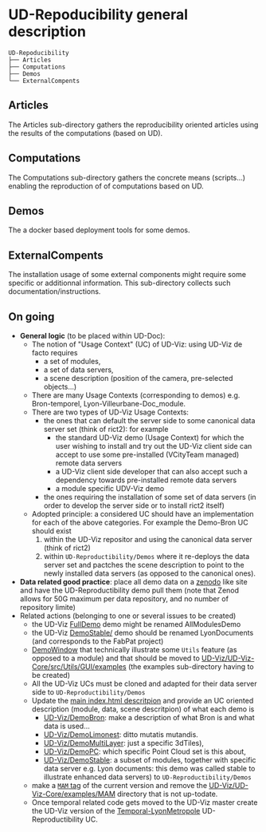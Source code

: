 # UD-Repoducibility general description
```
UD-Repoducibility
├── Articles
├── Computations
├── Demos
└── ExternalCompents
```

## Articles
The Articles sub-directory gathers the reproducibility oriented articles
using the results of the computations (based on UD).

## Computations
The Computations sub-directory gathers the concrete means (scripts...) enabling
the reproduction of of computations based on UD.

## Demos
The a docker based deployment tools for some demos.

## ExternalCompents
The installation usage of some external components might require some specific
or additionnal information. This sub-directory collects such documentation/instructions.
 
## On going
 - **General logic** (to be placed within UD-Doc): 
    * The notion of "Usage Context" (UC) of UD-Viz: using UD-Viz de facto requires
       - a set of modules, 
       - a set of data servers,
       - a scene description (position of the camera, pre-selected objects...)
    * There are many Usage Contexts (corresponding to demos) e.g. Bron-temporel, Lyon-Villeurbane-Doc_module.
    * There are two types of UD-Viz Usage Contexts:
       - the ones that can default the server side to some canonical data server set (think of rict2): for example
          * the standard UD-Viz demo (Usage Context) for which the user wishing to install and try out the UD-Viz client side can accept to use some pre-installed (VCityTeam managed) remote data servers
          * a UD-Viz client side developer that can also accept such a dependency towards pre-installed remote data servers
          * a module specific UDV-Viz demo
       - the ones requiring the installation of some set of data servers (in order to develop the server side or to install rict2 itself)<br>
    * Adopted principle: a considered UC should have an implementation for each of the above categories. For example the Demo-Bron UC should exist 
       1. within the UD-Viz repositor and using the canonical data server (think of rict2)
       2. within `UD-Reproductibility/Demos` where it re-deploys the data server set and pactches the scene description to point to the newly installed data servers (as opposed to the canonical ones).
 - **Data related good practice**: place all demo data on a [zenodo](https://zenodo.org/) like site and have the UD-Reproductibility demo pull them (note that Zenod allows for 50G maximum per data repository, and no number of repository limite)
- Related actions (belonging to one or several issues to be created)
    * the UD-Viz [FullDemo](https://github.com/VCityTeam/UD-Viz/tree/master/UD-Viz-Core/examples/DemoFull) demo might be renamed AllModulesDemo
    * the UD-Viz [DemoStable/](https://github.com/VCityTeam/UD-Viz/tree/master/UD-Viz-Core/examples/DemoFull) demo should be renamed LyonDocuments (and corresponds to the FabPat project)
    * [DemoWindow](https://github.com/VCityTeam/UD-Viz/tree/master/UD-Viz-Core/examples/DemoWindow) that technically illustrate some `Utils` feature (as opposed to a module) and that should be moved to [UD-Viz/UD-Viz-Core/src/Utils/GUI/examples](https://github.com/VCityTeam/UD-Viz/tree/master/UD-Viz-Core/src/Utils/GUI/) (the examples sub-directory having to be created)
    * All the UD-Viz UCs must be cloned and adapted for their data server side to `UD-Reproductibility/Demos`
    * Update the [main index.html descritpion](https://github.com/VCityTeam/UD-Viz/blob/master/UD-Viz-Core/index.html) and provide an UC oriented description (module, data, scene descritpion) of what each demo is
      - [UD-Viz/DemoBron](https://github.com/VCityTeam/UD-Viz/tree/master/UD-Viz-Core/examples/DemoBron): make a description of what Bron is and what data is used... 
      - [UD-Viz/DemoLimonest](https://github.com/VCityTeam/UD-Viz/tree/master/UD-Viz-Core/examples/DemoLimonest): ditto mutatis mutandis.
      - [UD-Viz/DemoMultiLayer](https://github.com/VCityTeam/UD-Viz/tree/master/UD-Viz-Core/examples/DemoMultiLayer): just a specific 3dTiles), 
      - [UD-Viz/DemoPC](https://github.com/VCityTeam/UD-Viz/tree/master/UD-Viz-Core/examples/DemoPC): which specific Point Cloud set is this about, 
      - [UD-Viz/DemoStable](https://github.com/VCityTeam/UD-Viz/tree/master/UD-Viz-Core/examples/DemoStable): a subset of modules, together with specific data server e.g. Lyon documents: this demo was called stable to illustrate enhanced data servers) to `UD-Reproductibility/Demos` 
   * make a [`MAM` tag](https://github.com/VCityTeam/UD-Viz/tags) of the current version and remove the [UD-Viz/UD-Viz-Core/examples/MAM](https://github.com/VCityTeam/UD-Viz/tree/master/UD-Viz-Core/examples/MAM) directory that is not up-todate.
   * Once temporal related code gets moved to the UD-Viz master create the UD-Viz version of the [Temporal-LyonMetropole](https://github.com/VCityTeam/UD-Reproducibility/tree/master/Demos/Temporal-LyonMetropole) UD-Reproductibility UC.


